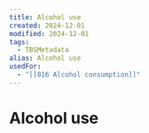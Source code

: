 ```yaml
---
title: Alcohol use
created: 2024-12-01
modified: 2024-12-01
tags:
  - TBSMetadata
alias: Alcohol use
usedFor:
  - "[[816 Alcohol consumption]]"
---
```

# Alcohol use
